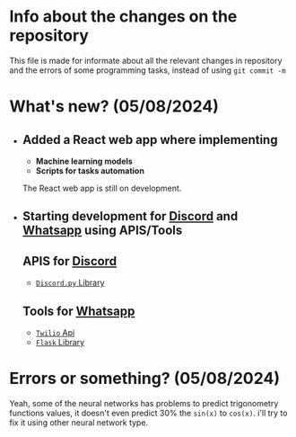 # Info about the changes on the repository

This file is made for informate about all the relevant changes in repository and the errors of some programming tasks, instead of using ``git commit -m``

# What's new? (05/08/2024)

- ## Added a React web app where implementing

  - **Machine learning models**
  - **Scripts for tasks automation**

  The React web app is still on development.


- ## Starting development for [Discord](https://discord.com) and [Whatsapp](https://whatsapp.com) using APIS/Tools

  ## APIS for [Discord](https://discord.com)
  - [``Discord.py`` Library](https://pypi.org/project/discord.py)

  ## Tools for [Whatsapp](https://whatsapp.com)
  
  - [``Twilio`` Api](https://pypi.org/project/twilio)
  - [``Flask`` Library](https://pypi.org/project/flask)

# Errors or something? (05/08/2024)

Yeah, some of the neural networks has problems to predict trigonometry functions values, it doesn't even predict 30% the ``sin(x)`` to ``cos(x)``. i'll try to fix it using other neural network type.
